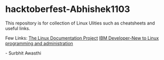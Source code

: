 # hacktoberfest-Abhishek1103

This repository is for collection of Linux Ulities such as cheatsheets and useful links.

Few Links:
[The Linux Documentation Project](https://www.tldp.org/)
[IBM Developer-New to Linux programming and administration](https://www.ibm.com/developerworks/linux/newto/)

\- Surbhit Awasthi
